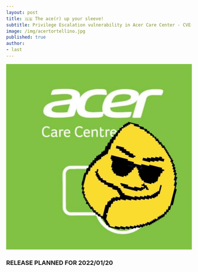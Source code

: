 ```yaml
---
layout: post
title: 🇬🇧 The ace(r) up your sleeve!
subtitle: Privilege Escalation vulnerability in Acer Care Center - CVE-2021-45975
image: /img/acertortellino.jpg
published: true
author:
- last
---
```

![acer pwnd](/img/acertortellino.jpg)

### RELEASE PLANNED FOR 2022/01/20

